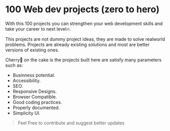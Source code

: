 # 100 Web dev projects (zero to hero)

With this 100 projects you can strengthen your web development skills and take your career to next level🔥. 

This projects are not dummy project ideas, they are made to solve realworld problems. Projects are already existing solutions and most are better versions of existing ones.

Cherry🍒 on the cake is the projects built here are satisfy many parameters such as:
- Businness potential.
- Accessibility.
- SEO.
- Responsive Designs.
- Browser Compatible.
- Good coding practices.
- Properly documented.
- Simplicity UI.

> Feel Free to contribute and suggest better updates

